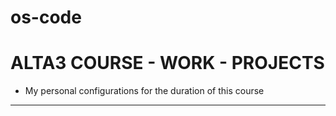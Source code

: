 # os-code
# ALTA3 COURSE - WORK - PROJECTS

- My personal configurations for the duration of this course
------------------------------------------------------------
